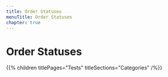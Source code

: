 ```yaml
---
title: Order Statuses
menuTitle: Order Statuses
chapter: true
---
```


# Order Statuses

{{% children titlePages="Tests" titleSections="Categories" /%}}
